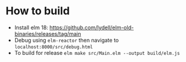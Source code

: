 # How to build

- Install elm 18: https://github.com/lydell/elm-old-binaries/releases/tag/main
- Debug using `elm-reactor` then navigate to `localhost:8000/src/debug.html`
- To build for release `elm make src/Main.elm --output build/elm.js`

